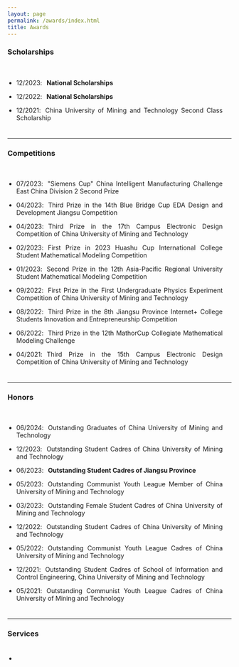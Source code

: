 ```yaml
---
layout: page
permalink: /awards/index.html
title: Awards
---
```


### Scholarships

<style>
p {
  text-align: justify;
}
p.margin{

    margin-bottom: 3px;
}

span.thick {
  font-weight: bold;
}
ul {
  padding: 20px;
}
</style>

<ul>
<li><div><p class="margin">12/2023<h style="letter-spacing:10px">:</h><span class="thick">National Scholarships</span></p></div></li>
<li><div><p class="margin">12/2022<h style="letter-spacing:10px">:</h><span class="thick">National Scholarships</span></p></div></li>
  <li><div><p class="margin">12/2021<h style="letter-spacing:10px">:</h>China University of Mining and Technology Second Class Scholarship</p></div></li>
</ul>



------

### Competitions

<style>
p {
  text-align: justify;
}

p.margin{

    margin-bottom: 3px;
}
ul {
  padding: 20px;
}

</style>

<body>

<ul>
  <li><div>
  <p class="margin">07/2023<h style="letter-spacing:10px">:</h>"Siemens Cup" China Intelligent Manufacturing Challenge East China Division 2 Second Prize </p></div></li>
  <li><div>
  <p class="margin">04/2023<h style="letter-spacing:10px">:</h>Third Prize in the 14th Blue Bridge Cup EDA Design and Development Jiangsu Competition</p></div></li>
  <li><div>
  <p class="margin">04/2023<h style="letter-spacing:10px">:</h>Third Prize in the 17th Campus Electronic Design Competition of China University of Mining and Technology</p></div></li>
  <li><div>
  <p class="margin">02/2023<h style="letter-spacing:10px">:</h>First Prize in 2023 Huashu Cup International College Student Mathematical Modeling Competition</p></div></li>
  <li><div>
  <p class="margin">01/2023<h style="letter-spacing:10px">:</h>Second Prize in the 12th Asia-Pacific Regional University Student Mathematical Modeling Competition</p></div></li>
  <li><div>
  <p class="margin">09/2022<h style="letter-spacing:10px">:</h>First Prize in the First Undergraduate Physics Experiment Competition of China University of Mining and Technology</p></div></li>
  <li><div>
  <p class="margin">08/2022<h style="letter-spacing:10px">:</h>Third Prize in the 8th Jiangsu Province Internet+ College Students Innovation and Entrepreneurship Competition</p></div></li>
  <li><div>
  <p class="margin">06/2022<h style="letter-spacing:10px">:</h>Third Prize in the 12th MathorCup Collegiate Mathematical Modeling Challenge </p></div></li>
  <li><div>
  <p class="margin">04/2021<h style="letter-spacing:10px">:</h>Third Prize in the 15th Campus Electronic Design Competition of China University of Mining and Technology</p></div></li>
</ul>

</body>

------

### Honors

<style>
p {
  text-align: justify;
}
p.margin{

    margin-bottom: 3px;
}
span.thick {
  font-weight: bold;
}
ul {
  padding: 20px;
}
</style>

<body>

<ul>
<li><div><p class="margin">06/2024<h style="letter-spacing:10px">:</h>Outstanding Graduates of China University of Mining and Technology </p></div></li>
<li><div><p class="margin">12/2023<h style="letter-spacing:10px">:</h>Outstanding Student Cadres of China University of Mining and Technology </p></div></li>
<li><div><p class="margin">06/2023<h style="letter-spacing:10px">:</h><span class="thick">Outstanding Student Cadres of Jiangsu Province </span></p></div></li>
  <li><div>
  <p class="margin">05/2023<h style="letter-spacing:10px">:</h>Outstanding Communist Youth League Member of China University of Mining and Technology</p></div></li>
  <li><div>
  <p class="margin">03/2023<h style="letter-spacing:10px">:</h>Outstanding Female Student Cadres of China University of Mining and Technology</p></div></li>
  <li><div>
  <p class="margin">12/2022<h style="letter-spacing:10px">:</h>Outstanding Student Cadres of China University of Mining and Technology</p></div></li>
  <li><div>
  <p class="margin">05/2022<h style="letter-spacing:10px">:</h>Outstanding Communist Youth League Cadres of China University of Mining and Technology</p></div></li>
  <li><div>
  <p class="margin">12/2021<h style="letter-spacing:10px">:</h>Outstanding Student Cadres of School of Information and Control Engineering, China University of Mining and Technology </p></div></li>
  <li><div>
  <p class="margin">05/2021<h style="letter-spacing:10px">:</h>Outstanding Communist Youth League Cadres of China University of Mining and Technology </p></div></li>
</ul>



</body>

------

### Services

- 
